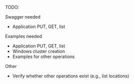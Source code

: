 TODO:

Swagger needed
 * Application PUT, GET, list

Examples needed
 * Application PUT, GET, list
 * Windows cluster creation
 * Examples for other operations

Other
 * Verify whether other operations exist (e.g., list locations)